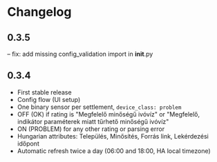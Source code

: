 # Changelog

## 0.3.5
– fix: add missing config_validation import in __init__.py

## 0.3.4
- First stable release
- Config flow (UI setup)
- One binary sensor per settlement, `device_class: problem`
- OFF (OK) if rating is "Megfelelő minőségű ivóvíz" or "Megfelelő, indikátor paraméterek miatt tűrhető minőségű ivóvíz"
- ON (PROBLEM) for any other rating or parsing error
- Hungarian attributes: Település, Minősítés, Forrás link, Lekérdezési időpont
- Automatic refresh twice a day (06:00 and 18:00, HA local timezone)
